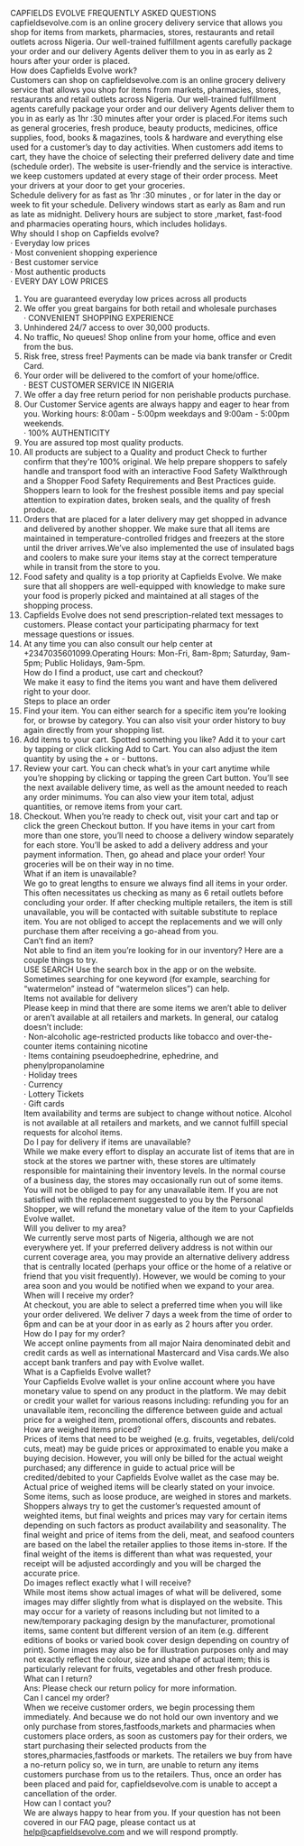 CAPFIELDS EVOLVE FREQUENTLY ASKED QUESTIONS						
capfieldsevolve.com  is an online grocery delivery service that allows you shop for items from markets, pharmacies, stores, restaurants and retail outlets across Nigeria. Our well-trained fulfillment agents carefully package your order and our delivery Agents deliver  them to you in as early as 2 hours after your order is placed.						
How does Capfields Evolve work?						
Customers can shop on capfieldsevolve.com  is an online grocery delivery service that allows you shop for items from markets, pharmacies, stores, restaurants and retail outlets across Nigeria. Our well-trained fulfillment agents carefully package your order and our delivery Agents deliver  them to you in as early as  1hr :30 minutes after your order is placed.For items such as general groceries, fresh produce, beauty products, medicines, office supplies, food, books & magazines, tools & hardware and everything else used for a customer’s day to day activities. When customers add items to cart, they have the choice of selecting their preferred delivery date and time (schedule order). The website is user-friendly and the service is interactive. we keep customers updated at every stage of their order process. Meet your drivers at your door to get your groceries.						
Schedule delivery for as fast as 1hr :30 minutes , or for later in the day or week to fit your schedule. Delivery windows start as early as 8am and run as late as midnight. Delivery hours are subject to store ,market, fast-food and pharmacies operating hours, which includes holidays.						
Why should I shop on Capfields evolve?						
· Everyday low prices						
· Most convenient shopping experience						
· Best customer service						
· Most authentic products						
· EVERY DAY LOW PRICES						
1. You are guaranteed everyday low prices across all products						
2. We offer you great bargains for both retail and wholesale purchases						
· CONVENIENT SHOPPING EXPERIENCE						
1. Unhindered 24/7 access to over 30,000 products.						
2. No traffic, No queues! Shop online from your home, office and even from the bus.						
3. Risk free, stress free! Payments can be made via bank transfer or Credit Card.						
4. Your order will be delivered to the comfort of your home/office.						
· BEST CUSTOMER SERVICE IN NIGERIA						
1. We offer a day free return period for non perishable products purchase.						
2. Our Customer Service agents are always happy and eager to hear from you. Working hours: 8:00am - 5:00pm weekdays and 9:00am - 5:00pm weekends.						
· 100% AUTHENTICITY						
1. You are assured top most quality products.						
2. All products are subject to a Quality and product Check to further confirm that they're 100% original. We help prepare shoppers to safely handle and transport food with an interactive Food Safety Walkthrough and a Shopper Food Safety Requirements and Best Practices guide. Shoppers learn to look for the freshest possible items and pay special attention to expiration dates, broken seals, and the quality of fresh produce.						
3. Orders that are placed for a later delivery may get shopped in advance and delivered by another shopper. We make sure that all items are maintained in temperature-controlled fridges and freezers at the store until the driver arrives.We’ve also implemented the use of insulated bags and coolers to make sure your items stay at the correct temperature while in transit from the store to you.						
4. Food safety and quality is a top priority at Capfields Evolve. We make sure that all shoppers are well-equipped with knowledge to make sure your food is properly picked and maintained at all stages of the shopping process.						
5. Capfields Evolve does not send prescription-related text messages to customers. Please contact your participating pharmacy for text message questions or issues.						
6. At any time you can also consult our help center at +2347035601099.Operating Hours: Mon-Fri, 8am-8pm; Saturday, 9am-5pm; Public Holidays, 9am-5pm.						
How do I find a product, use cart and checkout?						
We make it easy to find the items you want and have them delivered right to your door.						
Steps to place an order						
1. Find your item. You can either search for a specific item you’re looking for, or browse by category. You can also visit your order history to buy again directly from your shopping list.						
2. Add items to your cart. Spotted something you like? Add it to your cart by tapping or click clicking Add to Cart. You can also adjust the item quantity by using the + or - buttons.						
3. Review your cart. You can check what’s in your cart anytime while you’re shopping by clicking or tapping the green Cart button. You’ll see the next available delivery time, as well as the amount needed to reach any order minimums. You can also view your item total, adjust quantities, or remove items from your cart.						
4. Checkout. When you’re ready to check out, visit your cart and tap or click the green Checkout button. If you have items in your cart from more than one store, you’ll need to choose a delivery window separately for each store. You’ll be asked to add a delivery address and your payment information. Then, go ahead and place your order! Your groceries will be on their way in no time.						
What if an item is unavailable?						
We go to great lengths to ensure we always find all items in your order. This often necessitates us checking as many as 6 retail outlets before concluding your order. If after checking multiple retailers, the item is still unavailable, you will be contacted with  suitable  substitute to replace item. You are not obliged to accept the replacements and we will only purchase them after receiving a go-ahead from you.						
Can’t find an item?						
Not able to find an item you’re looking for in our inventory? Here are a couple things to try.						
USE SEARCH Use the search box in the app or on the website. Sometimes searching for one keyword (for example, searching for “watermelon” instead of “watermelon slices”) can help.						
Items not available for delivery						
Please keep in mind that there are some items we aren’t able to deliver or aren’t available at all retailers and markets. In general, our catalog doesn’t include:						
· Non-alcoholic age-restricted products like tobacco and over-the-counter items containing nicotine						
· Items containing pseudoephedrine, ephedrine, and phenylpropanolamine						
· Holiday trees						
· Currency						
· Lottery Tickets						
· Gift cards						
Item availability and terms are subject to change without notice. Alcohol is not available at all retailers and markets, and we cannot fulfill special requests for alcohol items.						
Do I pay for delivery if items are unavailable?						
While we make every effort to display an accurate list of items that are in stock at the stores we partner with, these stores are ultimately responsible for maintaining their inventory levels. In the normal course of a business day, the stores may occasionally run out of some items. You will not be obliged to pay for any unavailable item. If you are not satisfied with the replacement suggested to you by the Personal Shopper, we will refund the monetary value of the item to your Capfields Evolve wallet.						
Will you deliver to my area?						
We currently serve most parts of Nigeria, although we are not everywhere yet.  If your preferred delivery address is not within our current coverage area, you may provide an alternative delivery address that is centrally located (perhaps your office or the home of a relative or friend that you visit frequently). However, we would be coming to your area soon and you would be notified when we expand to your area.						
When will I receive my order?						
At checkout, you are able to select a preferred time when you will like your order delivered. We deliver 7 days a week from the time of order to 6pm and can be at your door in as early as 2 hours after you order.						
How do I pay for my order?						
We accept online payments from all major Naira denominated debit and credit cards as well as international Mastercard and Visa cards.We also accept bank tranfers and pay with Evolve wallet.						
What is a Capfields Evolve wallet?						
Your Capfields Evolve wallet is your online account where you have monetary value to spend on any product in the platform. We may debit or credit your wallet for various reasons including: refunding you for an unavailable item, reconciling the difference between guide and actual price for a weighed item, promotional offers, discounts and rebates.						
How are weighed items priced?						
Prices of items that need to be weighed (e.g. fruits, vegetables, deli/cold cuts, meat) may be guide prices or approximated to enable you make a buying decision. However, you will only be billed for the actual weight purchased; any difference in guide to actual price will be credited/debited to your Capfields Evolve wallet as the case may be. Actual price of weighed items will be clearly stated on your invoice.						
Some items, such as loose produce, are weighed in stores and markets. Shoppers always try to get the customer’s requested amount of weighted items, but final weights and prices may vary for certain items depending on such factors as product availability and seasonality. The final weight and price of items from the deli, meat, and seafood counters are based on the label the retailer applies to those items in-store. If the final weight of the items is different than what was requested, your receipt will be adjusted accordingly and you will be charged the accurate price.						
Do images reflect exactly what I will receive?						
While most items show actual images of what will be delivered, some images may differ slightly from what is displayed on the website. This may occur for a variety of reasons including but not limited to a new/temporary packaging design by the manufacturer, promotional items, same content but different version of an item (e.g. different editions of books or varied book cover design depending on country of print). Some images may also be for illustration purposes only and may not exactly reflect the colour, size and shape of actual item; this is particularly relevant for fruits, vegetables and other fresh produce.						
What can I return?						
Ans: Please check our return policy for more information.						
Can I cancel my order?						
When we receive customer orders, we begin processing them immediately. And because we do not hold our own inventory and we only purchase from stores,fastfoods,markets and pharmacies when customers place orders, as soon as customers pay for their orders, we start purchasing their selected products from the stores,pharmacies,fastfoods or markets. The retailers we buy from have a no-return policy so, we in turn, are unable to return any items customers purchase from us to the retailers. Thus, once an order has been placed and paid for, capfieldsevolve.com is unable to accept a cancellation of the order.						
How can I contact you?						
We are always happy to hear from you. If your question has not been covered in our FAQ page, please contact us at help@capfieldsevolve.com and we will respond promptly.
